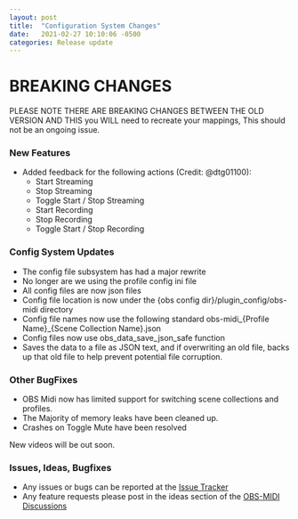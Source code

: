 ```yaml
---
layout: post
title:  "Configuration System Changes"
date:   2021-02-27 10:10:06 -0500
categories: Release update
---
```


# BREAKING CHANGES
PLEASE NOTE THERE ARE BREAKING CHANGES BETWEEN THE OLD VERSION AND THIS
you WILL need to recreate your mappings, This should not be an ongoing issue.

### New Features
- Added feedback for the following actions (Credit: @dtg01100):
  - Start Streaming
  - Stop Streaming
  - Toggle Start / Stop Streaming
  - Start Recording
  - Stop Recording
  - Toggle Start / Stop Recording

### Config System Updates
- The config file subsystem has had a major rewrite
- No longer are we using the profile config ini file
- All config files are now json files
- Config file location is now under the {obs config dir}/plugin_config/obs-midi directory
- Config file names now use the following standard obs-midi_{Profile Name}_{Scene Collection Name}.json
- Config files now use obs_data_save_json_safe function
- Saves the data to a file as JSON text, and if overwriting an old file, backs up that old file to help prevent potential file corruption.

### Other BugFixes
- OBS Midi now has limited support for switching scene collections and profiles.
- The Majority of memory leaks have been cleaned up.
- Crashes on Toggle Mute have been resolved

New videos will be out soon.

### Issues, Ideas, Bugfixes
- Any issues or bugs can be reported at the [Issue Tracker](https://github.com/cpyarger/obs-midi/issues)
- Any feature requests please post in the ideas section of the [OBS-MIDI Discussions](https://github.com/cpyarger/obs-midi/discussions/categories/ideas)
